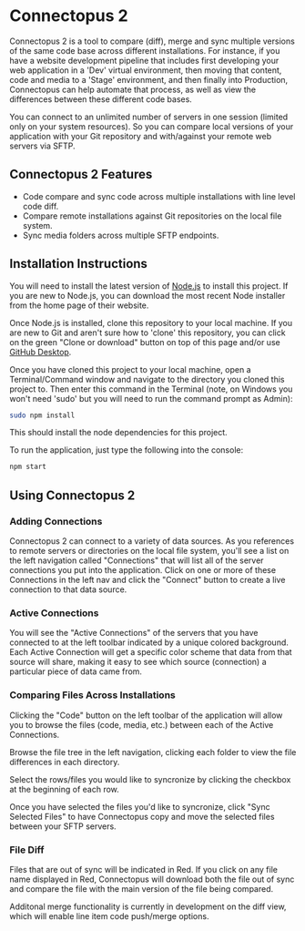 Connectopus 2
===========

Connectopus 2 is a tool to compare (diff), merge and sync multiple versions of the same code base across different installations.  For instance, if you have a website development pipeline that includes first developing your web application in a 'Dev' virtual environment, then moving that content, code and media to a 'Stage' environment, and then finally into Production, Connectopus can help automate that process, as well as view the differences between these different code bases.

You can connect to an unlimited number of servers in one session (limited only on your system resources).  So you can compare local versions of your application with your Git repository and with/against your remote web servers via SFTP.

## Connectopus 2 Features

* Code compare and sync code across multiple installations with line level code diff.
* Compare remote installations against Git repositories on the local file system.
* Sync media folders across multiple SFTP endpoints.

## Installation Instructions

You will need to install the latest version of [Node.js](https://nodejs.org/en/) to install this project.  If you are new to Node.js, you can download the most recent Node installer from the home page of their website.

Once Node.js is installed, clone this repository to your local machine.  If you are new to Git and aren't sure how to 'clone' this repository, you can click on the green "Clone or download" button on top of this page and/or use [GitHub Desktop](https://desktop.github.com/).

Once you have cloned this project to your local machine, open a Terminal/Command window and navigate to the directory you cloned this project to.  Then enter this command in the Terminal (note, on Windows you won't need 'sudo' but you will need to run the command prompt as Admin):

```bash
sudo npm install
```

This should install the node dependencies for this project.

To run the application, just type the following into the console:

```bash
npm start
```

## Using Connectopus 2

### Adding Connections

Connectopus 2 can connect to a variety of data sources.  As you references to remote servers or directories on the local file system, you'll see a list on the left navigation called "Connections" that will list all of the server connections you put into the application.  Click on one or more of these Connections in the left nav and click the "Connect" button to create a live connection to that data source.

### Active Connections

You will see the "Active Connections" of the servers that you have connected to at the left toolbar indicated by a unique colored background.  Each Active Connection will get a specific color scheme that data from that source will share, making it easy to see which source (connection) a particular piece of data came from.

### Comparing Files Across Installations

Clicking the "Code" button on the left toolbar of the application will allow you to browse the files (code, media, etc.) between each of the Active Connections.

Browse the file tree in the left navigation, clicking each folder to view the file differences in each directory.

Select the rows/files you would like to syncronize by clicking the checkbox at the beginning of each row.

Once you have selected the files you'd like to syncronize, click "Sync Selected Files" to have Connectopus copy and move the selected files between your SFTP servers.

### File Diff

Files that are out of sync will be indicated in Red.  If you click on any file name displayed in Red, Connectopus will download both the file out of sync and compare the file with the main version of the file being compared.

Additonal merge functionality is currently in development on the diff view, which will enable line item code push/merge options.